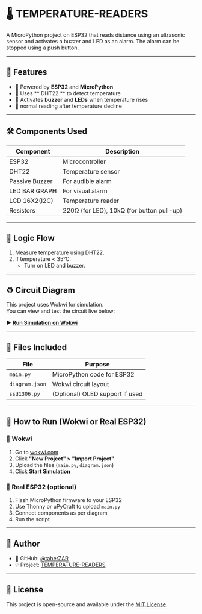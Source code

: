 # 🌡️ TEMPERATURE-READERS

A MicroPython project on ESP32 that reads distance using an ultrasonic sensor and activates a buzzer and LED as an alarm. The alarm can be stopped using a push button.

---

## 📌 Features

- 🧠 Powered by **ESP32** and **MicroPython**
- 📏 Uses ** DHT22 ** to detect temperature
- 🚨 Activates **buzzer** and **LEDs** when temperature rises
- 🔁 normal reading after temperature decline

---

## 🛠️ Components Used

| Component        | Description                    |
|------------------|--------------------------------|
| ESP32            | Microcontroller                |
| DHT22            | Temperature sensor             |
| Passive Buzzer   | For audible alarm              |
| LED BAR GRAPH    | For visual alarm               |
| LCD 16X2(I2C)    | Temperature reader             |
| Resistors        | 220Ω (for LED), 10kΩ (for button pull-up) |

---

## 🧠 Logic Flow

1. Measure temperature using DHT22.
2. If temperature < 35°C:
   - Turn on LED and buzzer.

---

## ⚙️ Circuit Diagram

This project uses Wokwi for simulation.  
You can view and test the circuit live below:

▶️ **[Run Simulation on Wokwi](https://wokwi.com/projects/378890758264108033)**

---

## 🧾 Files Included

| File             | Purpose                                  |
|------------------|-------------------------------------------|
| `main.py`        | MicroPython code for ESP32               |
| `diagram.json`   | Wokwi circuit layout                     |
| `ssd1306.py`     | (Optional) OLED support if used          |

---

## 🧰 How to Run (Wokwi or Real ESP32)

### 🔁 Wokwi
1. Go to [wokwi.com](https://wokwi.com)
2. Click **"New Project" > "Import Project"**
3. Upload the files (`main.py`, `diagram.json`)
4. Click **Start Simulation**

### 🔌 Real ESP32 (optional)
1. Flash MicroPython firmware to your ESP32
2. Use Thonny or uPyCraft to upload `main.py`
3. Connect components as per diagram
4. Run the script

---

## 👤 Author

- 🔗 GitHub: [@taherZAR](https://github.com/taherZAR)
- 💡 Project: [TEMPERATURE-READERS](https://github.com/taherZAR/TEMPERTURE-READERS)

---

## 📜 License

This project is open-source and available under the [MIT License](LICENSE).

